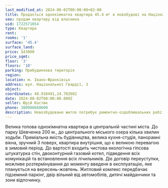 ```yaml
---
last_modified_at: 2024-08-02T00:00:00+02:00
title: Продається однокімнатна квартира 45.4 м² в новобудові на Національної Гвардії
seo: продам квартиру від власника
uid: 1722571654
type: Квартира
rent:
rooms: '1'
surface: '45.4'
surface_land:
price: $43000
price_sqmt:
floor: '3'
floors: '10'
parking: Прибудинкова територія
region:
location: м. Івано-Франківськ
address: вул. Національної Гвардії, 3
object:
coordinates: 48.910491,24.702602
date: 2024-08-02T00:00:00.000Z
seller: Юрій Костюк
phone: 380986660600
description: Новозбудоване житло потребує ремонтно-оздоблювальних робіт, будинок ще будується
---
```


Велика топова однокімнатна квартира в центральній частині міста. До парку Шевченка 200 м., до центрального міського озера кілька хвилин ходьби. Преміальна якість будівництва, велика кухня-студія, панорамні вікна, зручний 3 поверх, квартира внутрішня, що є великою перевагою в зимовий період. До вартості входить чистова екологічна гіпсова штукатурка стін, двоконтурний газовий котел, підведення всіх комунікацій та встановлення всіх лічильників. Діє договір переуступки, можливе розтермінування до моменту введеня в експлуатацію, яке планується на вересень-жовтень. Житловий комлекс передбачає підземний паркінг, двір вільний від автомобілів, дитячі майданчики та зони відпочинку.
